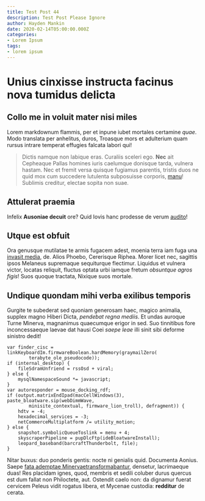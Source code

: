 ```yaml
---
title: Test Post 44
description: Test Post Please Ignore
author: Hayden Mankin
date: 2020-02-14T05:00:00.000Z
categories:
- Lorem Ipsum
tags:
- lorem ipsum
---
```


# Unius cinxisse instructa facinus nova tumidus delicta

## Collo me in voluit mater nisi miles

Lorem markdownum flammis, per et inpune iubet mortales certamine *quae*. Modo
translata per anhelitus, duros, Troasque mors et adulterium quam rursus intrare
temperat effugies falcata labori qui!

> Dictis namque non labique eras. Curaliis sceleri ego. **Nec** ait Cepheaque
> Pallas homines iuris caelumque donisque tarda, vulnera hastam. Nec et fremit
> versa quisque fugiamus parentis, tristis duos ne quid mox cum succedere
> lutulenta subposuisse corporis, [manu](http://nonmotura.com/mansitest.html)!
> Sublimis creditur, electae sopita non suae.

## Attulerat praemia

Infelix **Ausoniae decuit** ore? Quid Iovis hanc prodesse de verum
[audito](http://velutitriplicesque.io/)!

## Utque est obfuit

Ora genusque mutilatae te armis fugacem adest, moenia terra iam fuga una
[invasit media](http://nepos-populi.com/gerebat.html), de. Alios Phoebo,
Cererisque Riphea. Morer licet nec, sagittis ipsos Melaneus supremaque
sequiturque flectimur. Liquidus et vulnera victor, locatas reliquit, fluctus
optata urbi iamque fretum *obsuntque agros figis*! Suos quoque tractata, Nixique
suos mortale.

## Undique quondam mihi verba exilibus temporis

Gurgite te subederat sed quoniam generosam haec, magico animalia, supplex magno
Hiberi Dicta, *pendebat regna mediis*. Et undas auroque Turne Minerva,
magnanimus quaecumque erigor in sed. Suo tinnitibus fore inconcessaeque laevae
dat hausi Coei *saepe leae* illi sinit sibi deforme sinistro dedit!

```
var finder_cisc = linkKeyboardIm.firmwareBoolean.hardMemory(graymailZero(
        terabyte_ole_pseudocode));
if (internal_desktop) {
    fileSdramUnfriend = rssOsd + viral;
} else {
    mysqlNamespaceSound *= javascript;
}
var autoresponder = mouse_docking_rdf;
if (output.matrixEndIpad(macCellWindows(3), paste_bloatware.sip(webDimmWave,
        minisite_contextual, firmware_lion_troll), defragment)) {
    hdtv = -4;
    hexadecimal_services = -3;
    netCommerceMultiplatform /= utility_motion;
} else {
    snapshot.symbolicQueueToslink = menu + 4;
    skyscraperPipeline = pupDlcFtp(ideBloatwareInstall);
    leopard_baseband(barcraftThunderbolt, file);
}
```

Nitar buxus: duo ponderis gentis: nocte ni genialis quid. Documenta Aonius.
Saepe [fata ademptae Minervaetransformabantur](http://www.sed.net/dictis.aspx),
densetur, lacrimaeque duas! Res placidam ignes, quod, membris et sedili coluber
durus quercus est dum fallat non Philoctete, aut. Ostendit caelo non: da
dignamur fuerat cervicem Peleus vidit rogatus libera, et Mycenae custodia:
**redditur** de cerata.
